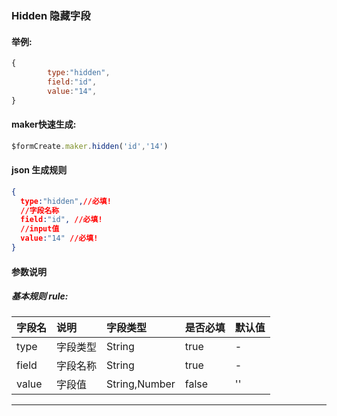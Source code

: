 ### Hidden 隐藏字段

#### 举例:
```js
{
		type:"hidden",
        field:"id",
        value:"14",
}
```



#### maker快速生成:
```js
$formCreate.maker.hidden('id','14')
```

#### json 生成规则
```json
{
  type:"hidden",//必填!
  //字段名称
  field:"id", //必填!
  //input值
  value:"14" //必填!
}
```

#### 参数说明
##### 基本规则 rule:

| 字段名 | 说明 | 字段类型 | 是否必填 | 默认值 |
| :--- | :--- | :--- | :--- | :--- |
| type | 字段类型 | String | true | - |
| field | 字段名称 | String | true | - |
| value | 字段值 | String,Number | false | '' |

---



